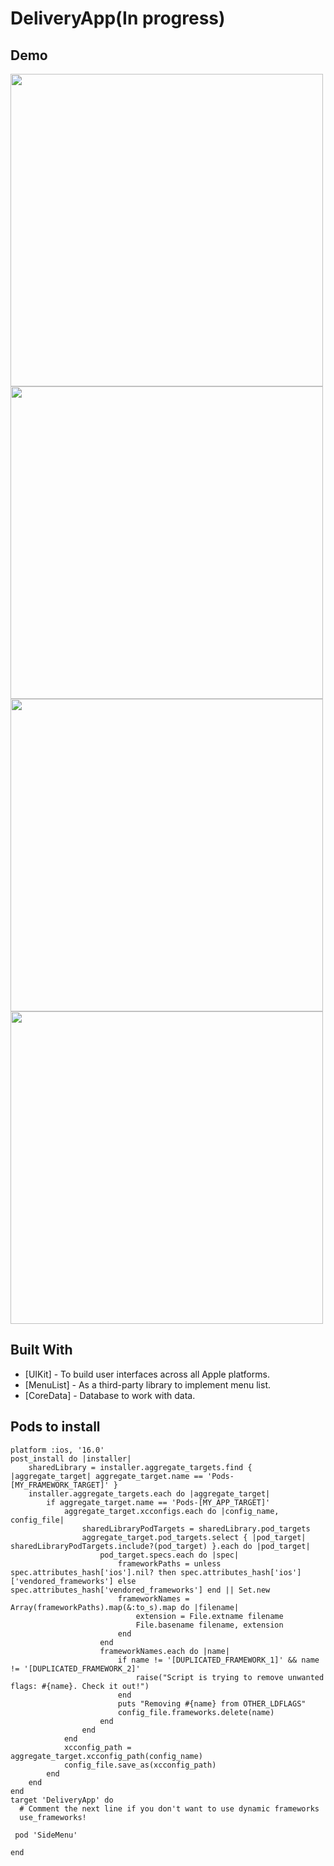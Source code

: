 # DeliveryApp(In progress)

## Demo

<img src = "https://user-images.githubusercontent.com/96892718/208172021-3b160797-655a-4237-805c-1dbebfd06b9a.png" height="500rm">  <img src ="https://user-images.githubusercontent.com/96892718/208172109-61347e09-7d84-4017-81f6-bb9351241716.png" height="500rm">  <img src ="https://user-images.githubusercontent.com/96892718/208172182-b40c7a1a-33ef-4bbb-b0a9-ae949e54951f.png" height="500rm"> <img src = "https://user-images.githubusercontent.com/96892718/208172295-6112f555-70b2-4bbd-9653-6f1e86a4ac42.png" height = "500rm">


## Built With

* [UIKit] - To build user interfaces across all Apple platforms.
* [MenuList] - As a third-party library to implement menu list.
* [CoreData] - Database to work with data. 

## Pods to install

```
platform :ios, '16.0'
post_install do |installer|
    sharedLibrary = installer.aggregate_targets.find { |aggregate_target| aggregate_target.name == 'Pods-[MY_FRAMEWORK_TARGET]' }
    installer.aggregate_targets.each do |aggregate_target|
        if aggregate_target.name == 'Pods-[MY_APP_TARGET]'
            aggregate_target.xcconfigs.each do |config_name, config_file|
                sharedLibraryPodTargets = sharedLibrary.pod_targets
                aggregate_target.pod_targets.select { |pod_target| sharedLibraryPodTargets.include?(pod_target) }.each do |pod_target|
                    pod_target.specs.each do |spec|
                        frameworkPaths = unless spec.attributes_hash['ios'].nil? then spec.attributes_hash['ios']['vendored_frameworks'] else spec.attributes_hash['vendored_frameworks'] end || Set.new
                        frameworkNames = Array(frameworkPaths).map(&:to_s).map do |filename|
                            extension = File.extname filename
                            File.basename filename, extension
                        end
                    end
                    frameworkNames.each do |name|
                        if name != '[DUPLICATED_FRAMEWORK_1]' && name != '[DUPLICATED_FRAMEWORK_2]'
                            raise("Script is trying to remove unwanted flags: #{name}. Check it out!")
                        end
                        puts "Removing #{name} from OTHER_LDFLAGS"
                        config_file.frameworks.delete(name)
                    end
                end
            end
            xcconfig_path = aggregate_target.xcconfig_path(config_name)
            config_file.save_as(xcconfig_path)
        end
    end
end
target 'DeliveryApp' do
  # Comment the next line if you don't want to use dynamic frameworks
  use_frameworks!

 pod 'SideMenu'

end
```
